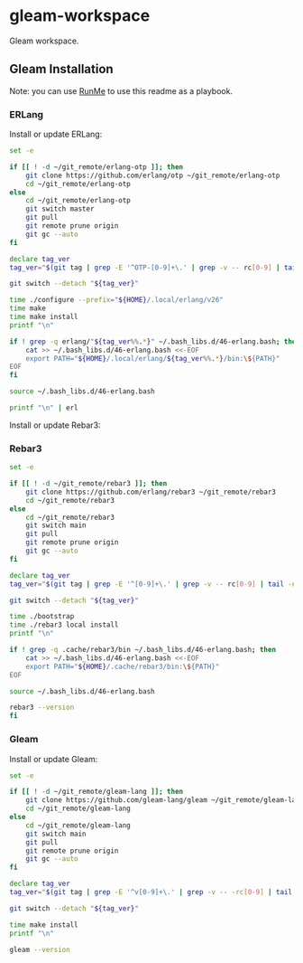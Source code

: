 # gleam-workspace

Gleam workspace.

## Gleam Installation

Note: you can use [RunMe](https://github.com/stateful/runme) to use this readme as a playbook.

### ERLang

Install or update ERLang:

```bash { background=false category=setup closeTerminalOnSuccess=true excludeFromRunAll=true interactive=true interpreter=bash name=install-erlang promptEnv=true terminalRows=10 }
set -e

if [[ ! -d ~/git_remote/erlang-otp ]]; then
    git clone https://github.com/erlang/otp ~/git_remote/erlang-otp
    cd ~/git_remote/erlang-otp
else
    cd ~/git_remote/erlang-otp
    git switch master
    git pull
    git remote prune origin
    git gc --auto
fi

declare tag_ver
tag_ver="$(git tag | grep -E '^OTP-[0-9]+\.' | grep -v -- rc[0-9] | tail -n 1)"

git switch --detach "${tag_ver}"

time ./configure --prefix="${HOME}/.local/erlang/v26"
time make
time make install
printf "\n"

if ! grep -q erlang/"${tag_ver%%.*}" ~/.bash_libs.d/46-erlang.bash; then
    cat >> ~/.bash_libs.d/46-erlang.bash <<-EOF
    export PATH="${HOME}/.local/erlang/${tag_ver%%.*}/bin:\${PATH}"
EOF
fi

source ~/.bash_libs.d/46-erlang.bash

printf "\n" | erl
```

Install or update Rebar3:

### Rebar3

```bash { background=false category=setup closeTerminalOnSuccess=true excludeFromRunAll=true interactive=true interpreter=bash name=install-rebar3 promptEnv=true terminalRows=10 }
set -e

if [[ ! -d ~/git_remote/rebar3 ]]; then
    git clone https://github.com/erlang/rebar3 ~/git_remote/rebar3
    cd ~/git_remote/rebar3
else
    cd ~/git_remote/rebar3
    git switch main
    git pull
    git remote prune origin
    git gc --auto
fi

declare tag_ver
tag_ver="$(git tag | grep -E '^[0-9]+\.' | grep -v -- rc[0-9] | tail -n 1)"

git switch --detach "${tag_ver}"

time ./bootstrap
time ./rebar3 local install
printf "\n"

if ! grep -q .cache/rebar3/bin ~/.bash_libs.d/46-erlang.bash; then
    cat >> ~/.bash_libs.d/46-erlang.bash <<-EOF
    export PATH="${HOME}/.cache/rebar3/bin:\${PATH}"
EOF

source ~/.bash_libs.d/46-erlang.bash

rebar3 --version
fi
```

### Gleam

Install or update Gleam:

```bash { background=false category=setup closeTerminalOnSuccess=true excludeFromRunAll=true interactive=true interpreter=bash name=install-gleam promptEnv=true terminalRows=10 }
set -e

if [[ ! -d ~/git_remote/gleam-lang ]]; then
    git clone https://github.com/gleam-lang/gleam ~/git_remote/gleam-lang
    cd ~/git_remote/gleam-lang
else
    cd ~/git_remote/gleam-lang
    git switch main
    git pull
    git remote prune origin
    git gc --auto
fi

declare tag_ver
tag_ver="$(git tag | grep -E '^v[0-9]+\.' | grep -v -- -rc[0-9] | tail -n 1)"

git switch --detach "${tag_ver}"

time make install
printf "\n"

gleam --version
```
